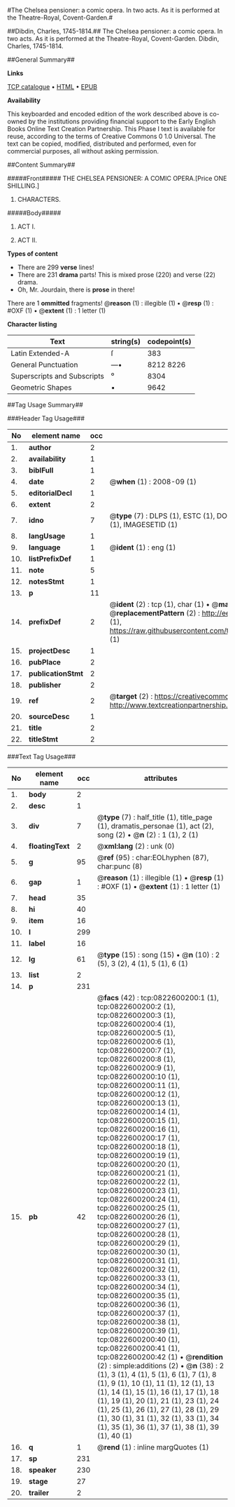 #The Chelsea pensioner: a comic opera. In two acts. As it is performed at the Theatre-Royal, Covent-Garden.#

##Dibdin, Charles, 1745-1814.##
The Chelsea pensioner: a comic opera. In two acts. As it is performed at the Theatre-Royal, Covent-Garden.
Dibdin, Charles, 1745-1814.

##General Summary##

**Links**

[TCP catalogue](http://www.ota.ox.ac.uk/tcp/)  • 
[HTML](http://tei.it.ox.ac.uk/tcp/Texts-HTML/free/004/004801967.html)  • 
[EPUB](http://tei.it.ox.ac.uk/tcp/Texts-EPUB/free/004/004801967.epub)

**Availability**

This keyboarded and encoded edition of the
	       work described above is co-owned by the institutions
	       providing financial support to the Early English Books
	       Online Text Creation Partnership. This Phase I text is
	       available for reuse, according to the terms of Creative
	       Commons 0 1.0 Universal. The text can be copied,
	       modified, distributed and performed, even for
	       commercial purposes, all without asking permission.


##Content Summary##

#####Front#####
THE CHELSEA PENSIONER: A COMIC OPERA.[Price ONE SHILLING.]
1. CHARACTERS.

#####Body#####

1. ACT I.

1. ACT II.

**Types of content**

  * There are 299 **verse** lines!
  * There are 231 **drama** parts! This is mixed prose (220) and verse (22) drama.
  * Oh, Mr. Jourdain, there is **prose** in there!

There are 1 **ommitted** fragments! 
 @__reason__ (1) : illegible (1)  •  @__resp__ (1) : #OXF (1)  •  @__extent__ (1) : 1 letter (1)

**Character listing**


|Text|string(s)|codepoint(s)|
|---|---|---|
|Latin Extended-A|ſ|383|
|General Punctuation|—•|8212 8226|
|Superscripts             and Subscripts|⁰|8304|
|Geometric Shapes|▪|9642|

##Tag Usage Summary##

###Header Tag Usage###

|No|element name|occ|attributes|
|---|---|---|---|
|1.|__author__|2||
|2.|__availability__|1||
|3.|__biblFull__|1||
|4.|__date__|2| @__when__ (1) : 2008-09 (1)|
|5.|__editorialDecl__|1||
|6.|__extent__|2||
|7.|__idno__|7| @__type__ (7) : DLPS (1), ESTC (1), DOCNO (1), TCP (1), GALEDOCNO (1), CONTENTSET (1), IMAGESETID (1)|
|8.|__langUsage__|1||
|9.|__language__|1| @__ident__ (1) : eng (1)|
|10.|__listPrefixDef__|1||
|11.|__note__|5||
|12.|__notesStmt__|1||
|13.|__p__|11||
|14.|__prefixDef__|2| @__ident__ (2) : tcp (1), char (1)  •  @__matchPattern__ (2) : ([0-9\-]+):([0-9IVX]+) (1), (.+) (1)  •  @__replacementPattern__ (2) : http://eebo.chadwyck.com/downloadtiff?vid=$1&page=$2 (1), https://raw.githubusercontent.com/textcreationpartnership/Texts/master/tcpchars.xml#$1 (1)|
|15.|__projectDesc__|1||
|16.|__pubPlace__|2||
|17.|__publicationStmt__|2||
|18.|__publisher__|2||
|19.|__ref__|2| @__target__ (2) : https://creativecommons.org/publicdomain/zero/1.0/ (1), http://www.textcreationpartnership.org/docs/. (1)|
|20.|__sourceDesc__|1||
|21.|__title__|2||
|22.|__titleStmt__|2||


###Text Tag Usage###

|No|element name|occ|attributes|
|---|---|---|---|
|1.|__body__|2||
|2.|__desc__|1||
|3.|__div__|7| @__type__ (7) : half_title (1), title_page (1), dramatis_personae (1), act (2), song (2)  •  @__n__ (2) : 1 (1), 2 (1)|
|4.|__floatingText__|2| @__xml:lang__ (2) : unk (0)|
|5.|__g__|95| @__ref__ (95) : char:EOLhyphen (87), char:punc (8)|
|6.|__gap__|1| @__reason__ (1) : illegible (1)  •  @__resp__ (1) : #OXF (1)  •  @__extent__ (1) : 1 letter (1)|
|7.|__head__|35||
|8.|__hi__|40||
|9.|__item__|16||
|10.|__l__|299||
|11.|__label__|16||
|12.|__lg__|61| @__type__ (15) : song (15)  •  @__n__ (10) : 2 (5), 3 (2), 4 (1), 5 (1), 6 (1)|
|13.|__list__|2||
|14.|__p__|231||
|15.|__pb__|42| @__facs__ (42) : tcp:0822600200:1 (1), tcp:0822600200:2 (1), tcp:0822600200:3 (1), tcp:0822600200:4 (1), tcp:0822600200:5 (1), tcp:0822600200:6 (1), tcp:0822600200:7 (1), tcp:0822600200:8 (1), tcp:0822600200:9 (1), tcp:0822600200:10 (1), tcp:0822600200:11 (1), tcp:0822600200:12 (1), tcp:0822600200:13 (1), tcp:0822600200:14 (1), tcp:0822600200:15 (1), tcp:0822600200:16 (1), tcp:0822600200:17 (1), tcp:0822600200:18 (1), tcp:0822600200:19 (1), tcp:0822600200:20 (1), tcp:0822600200:21 (1), tcp:0822600200:22 (1), tcp:0822600200:23 (1), tcp:0822600200:24 (1), tcp:0822600200:25 (1), tcp:0822600200:26 (1), tcp:0822600200:27 (1), tcp:0822600200:28 (1), tcp:0822600200:29 (1), tcp:0822600200:30 (1), tcp:0822600200:31 (1), tcp:0822600200:32 (1), tcp:0822600200:33 (1), tcp:0822600200:34 (1), tcp:0822600200:35 (1), tcp:0822600200:36 (1), tcp:0822600200:37 (1), tcp:0822600200:38 (1), tcp:0822600200:39 (1), tcp:0822600200:40 (1), tcp:0822600200:41 (1), tcp:0822600200:42 (1)  •  @__rendition__ (2) : simple:additions (2)  •  @__n__ (38) : 2 (1), 3 (1), 4 (1), 5 (1), 6 (1), 7 (1), 8 (1), 9 (1), 10 (1), 11 (1), 12 (1), 13 (1), 14 (1), 15 (1), 16 (1), 17 (1), 18 (1), 19 (1), 20 (1), 21 (1), 23 (1), 24 (1), 25 (1), 26 (1), 27 (1), 28 (1), 29 (1), 30 (1), 31 (1), 32 (1), 33 (1), 34 (1), 35 (1), 36 (1), 37 (1), 38 (1), 39 (1), 40 (1)|
|16.|__q__|1| @__rend__ (1) : inline margQuotes (1)|
|17.|__sp__|231||
|18.|__speaker__|230||
|19.|__stage__|27||
|20.|__trailer__|2||
